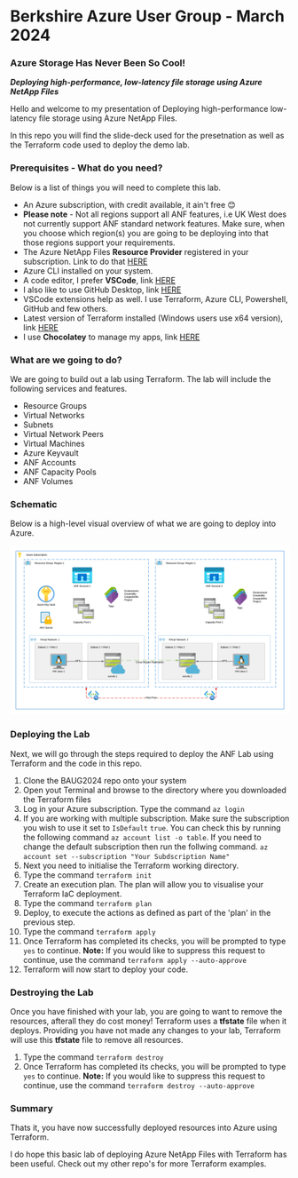# Berkshire Azure User Group - March 2024
### Azure Storage Has Never Been So Cool!
***Deploying high-performance, low-latency file storage using Azure NetApp Files***

Hello and welcome to my presentation of Deploying high-performance low-latency file storage using Azure NetApp Files.

In this repo you will find the slide-deck used for the presetnation as well as the Terraform code used to deploy the demo lab.

### Prerequisites - What do you need?
Below is a list of things you will need to complete this lab.
- An Azure subscription, with credit available, it ain't free 😊
- **Please note** - Not all regions support all ANF features, i.e UK West does not currently support ANF standard network features. Make sure, when you choose which region(s) you are going to be deploying into that those regions support your requirements.
- The Azure NetApp Files **Resource Provider** registered in your subscription. Link to do that [HERE](https://learn.microsoft.com/en-us/azure/azure-netapp-files/azure-netapp-files-register)
- Azure CLI installed on your system.
- A code editor, I prefer **VSCode**, link [HERE](https://code.visualstudio.com/Download)
- I also like to use GitHub Desktop, link [HERE](https://desktop.github.com/)
- VSCode extensions help as well. I use Terraform, Azure CLI, Powershell, GitHub and few others.
- Latest version of Terraform installed (Windows users use x64 version), link [HERE](https://developer.hashicorp.com/terraform/tutorials/aws-get-started/install-cli)
- I use **Chocolatey** to manage my apps, link [HERE](https://chocolatey.org/install)

### What are we going to do?
We are going to build out a lab using Terraform. The lab will include the following services and features.
- Resource Groups
- Virtual Networks
- Subnets
- Virtual Network Peers
- Virtual Machines
- Azure Keyvault
- ANF Accounts
- ANF Capacity Pools
- ANF Volumes

### Schematic
Below is a high-level visual overview of what we are going to deploy into Azure.

<img src="https://github.com/anthonymashford/GAUG2023/blob/9a5846f31b522fd203e417a4471337944159725b/images/TerraformLab-FTC2022.png">

### Deploying the Lab
Next, we will go through the steps required to deploy the ANF Lab using Terraform and the code in this repo.

1. Clone the BAUG2024 repo onto your system
2. Open yout Terminal and browse to the directory where you downloaded the Terraform files
3. Log in your Azure subscription. Type the command `az login`
4. If you are working with multiple subscription. Make sure the subscription you wish to use it set to `IsDefault` `true`. You can check this by running the following command `az account list -o table`. If you need to change the default subscription then run the follwing command. `az account set --subscription "Your Subdscription Name"`
5. Next you need to initialise the Terraform working directory. 
4. Type the command `terraform init`
5. Create an execution plan. The plan will allow you to visualise your Terraform IaC deployment. 
6. Type the command `terraform plan`
7. Deploy, to execute the actions as defined as part of the 'plan' in the previous step. 
8. Type the command `terraform apply`
9. Once Terraform has completed its checks, you will be prompted to type `yes` to continue. **Note:** If you would like to suppress this request to continue, use the command `terraform apply --auto-approve`
10. Terraform will now start to deploy your code.

### Destroying the Lab
Once you have finished with your lab, you are going to want to remove the resources, afterall they do cost money! Terraform uses a **tfstate** file when it deploys. Providing you have not made any changes to your lab, Terraform will use this **tfstate** file to remove all resources.

1. Type the command `terraform destroy`
2. Once Terraform has completed its checks, you will be prompted to type `yes` to continue. **Note:** If you would like to suppress this request to continue, use the command `terraform destroy --auto-approve`

### Summary
Thats it, you have now successfully deployed resources into Azure using Terraform.
 
I do hope this basic lab of deploying Azure NetApp Files with Terraform has been useful. Check out my other repo's for more Terraform examples.

